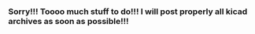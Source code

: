 ### Sorry!!! Toooo much stuff to do!!! I will post properly all kicad archives as soon as possible!!!
